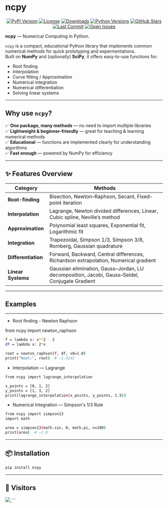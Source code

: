 # ncpy
<p align="center">
  <a href="https://pypi.org/project/ncpy/"><img src="https://img.shields.io/pypi/v/ncpy.svg" alt="PyPI Version"></a>
  <a href="https://github.com/muhammadalmaskhan/ncpy/blob/main/LICENSE"><img src="https://img.shields.io/pypi/l/ncpy.svg" alt="License"></a>
  <a href="https://pepy.tech/project/ncpy"><img src="https://static.pepy.tech/badge/ncpy" alt="Downloads"></a>
  <a href="https://pypi.org/project/ncpy/"><img src="https://img.shields.io/pypi/pyversions/ncpy.svg" alt="Python Versions"></a>
  <a href="https://github.com/muhammadalmaskhan/ncpy/stargazers"><img src="https://img.shields.io/github/stars/muhammadalmaskhan/ncpy?style=social" alt="GitHub Stars"></a>
  <a href="https://github.com/muhammadalmaskhan/ncpy/commits/main"><img src="https://img.shields.io/github/last-commit/muhammadalmaskhan/ncpy.svg" alt="Last Commit"></a>
  <a href="https://github.com/muhammadalmaskhan/ncpy/issues"><img src="https://img.shields.io/github/issues/muhammadalmaskhan/ncpy.svg" alt="Open Issues"></a>
</p>

**ncpy** — Numerical Computing in Python.

`ncpy` is a compact, educational Python library that implements common numerical methods for quick prototyping and expermentations.  
Built on **NumPy** and (optionally) **SciPy**, it offers easy-to-use functions for:

- Root finding  
- Interpolation  
- Curve fitting / Approximation  
- Numerical integration  
- Numerical differentiation  
- Solving linear systems  

---

## Why use `ncpy`?

✅ **One package, many methods** — no need to import multiple libraries  
✅ **Lightweight & beginner-friendly** — great for teaching & learning numerical methods  
✅ **Educational** — functions are implemented clearly for understanding algorithms  
✅ **Fast enough** — powered by NumPy for efficiency  

---

## ✨ Features Overview

| Category               | Methods |
|------------------------|---------|
| **Root-finding**       | Bisection, Newton–Raphson, Secant, Fixed-point iteration |
| **Interpolation**      | Lagrange, Newton divided differences, Linear, Cubic spline, Neville’s method |
| **Approximation**      | Polynomial least squares, Exponential fit, Logarithmic fit |
| **Integration**        | Trapezoidal, Simpson 1/3, Simpson 3/8, Romberg, Gaussian quadrature |
| **Differentiation**    | Forward, Backward, Central differences, Richardson extrapolation, Numerical gradient |
| **Linear Systems**     | Gaussian elimination, Gauss–Jordan, LU decomposition, Jacobi, Gauss–Seidel, Conjugate Gradient |

---
## Examples
---

- Root finding - Newton Raphson

from ncpy import newton_raphson
```bash
f = lambda x: x**2 - 2
df = lambda x: 2*x

root = newton_raphson(f, df, x0=1.0)
print("Root:", root)  # ~1.4142

```
- Interpolation — Lagrange

```bash
from ncpy import lagrange_interpolation

x_points = [0, 1, 2]
y_points = [1, 3, 2]
print(lagrange_interpolation(x_points, y_points, 1.5))

```
- Numerical Integration — Simpson's 1/3 Rule

```bash
from ncpy import simpson13
import math

area = simpson13(math.sin, 0, math.pi, n=100)
print(area)  # ~2.0
```

--- 
## 📦 Installation

```bash
pip install ncpy
```
---


 
## 📍 Visitors
<a href="https://clustrmaps.com/site/1c7ls" title="ClustrMaps"> <img src="https://www.clustrmaps.com/map_v2.png?d=GL51q-0KRQlIUM81XiBM7GahOkVrKk88t7NjiXWTcaI&cl=ffffff" /> </a> ```